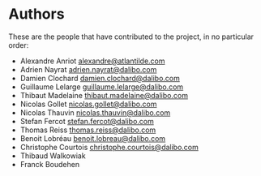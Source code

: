 Authors
===============================================================================

These are the people that have contributed to the project, in no particular
order:

* Alexandre Anriot <alexandre@atlantilde.com>
* Adrien Nayrat <adrien.nayrat@dalibo.com>
* Damien Clochard <damien.clochard@dalibo.com>
* Guillaume Lelarge <guillaume.lelarge@dalibo.com>
* Thibaut Madelaine <thibaut.madelaine@dalibo.com>
* Nicolas Gollet <nicolas.gollet@dalibo.com>
* Nicolas Thauvin <nicolas.thauvin@dalibo.com>
* Stefan Fercot <stefan.fercot@dalibo.com>
* Thomas Reiss <thomas.reiss@dalibo.com>
* Benoit Lobréau <benoit.lobreau@dalibo.com>
* Christophe Courtois <christophe.courtois@dalibo.com>
* Thibaud Walkowiak
* Franck Boudehen
